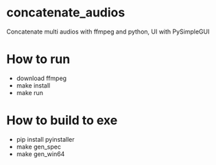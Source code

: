 # concatenate_audios
Concatenate multi audios with ffmpeg and python, UI with PySimpleGUI

# How to run
- download ffmpeg
- make install
- make run

# How to build to exe
- pip install pyinstaller
- make gen_spec
- make gen_win64
